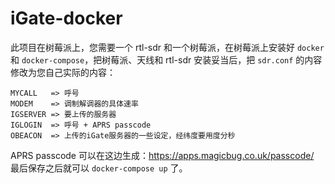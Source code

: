 # iGate-docker

此项目在树莓派上，您需要一个 rtl-sdr 和一个树莓派，在树莓派上安装好 `docker` 和 `docker-compose`，把树莓派、天线和 rtl-sdr 安装妥当后，把 `sdr.conf` 的内容修改为您自己实际的内容：
```
MYCALL   => 呼号
MODEM    => 调制解调器的具体速率
IGSERVER => 要上传的服务器
IGLOGIN  => 呼号 + APRS passcode
OBEACON  => 上传的iGate服务器的一些设定，经纬度要用度分秒
```
APRS passcode 可以在这边生成：https://apps.magicbug.co.uk/passcode/  
最后保存之后就可以 `docker-compose up` 了。